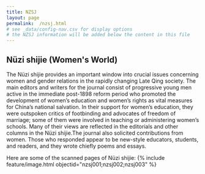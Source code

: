 ```yaml
---
title: NZSJ
layout: page
permalink:  /nzsj.html
# see _data/config-nav.csv for display options
# the NZSJ information will be added below the content in this file
---
```


## Nüzi shijie (Women's World)

The Nüzi shijie provides an important window into crucial issues concerning women and gender relations in the rapidly changing Late Qing society. The main editors and writers for the journal consist of progressive young men active in the immediate post-1898 reform period who promoted the development of women’s education and women’s rights as vital measures for China’s national salvation. In their support for women’s education, they were outspoken critics of footbinding and advocates of freedom of marriage; some of them were involved in teaching or administering women’s schools. Many of their views are reflected in the editorials and other columns in the Nüzi shijie.The journal also solicited contributions from women. Those who responded appear to be new-style educators, students, and readers, and they wrote chiefly poems and essays.

Here are some of the scanned pages of Nüzi shijie:
{% include feature/image.html objectid="nzsj001;nzsj002;nzsj003" %}